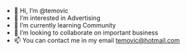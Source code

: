 - 👋 Hi, I’m @temovic
- 👀 I’m interested in Advertising
- 🌱 I’m currently learning Community
- 💞️ I’m looking to collaborate on important business
- 📫 You can contact me in my email temovic@hotmail.com

<!---
temovic/temovic is a ✨ special ✨ repository because its `README.md` (this file) appears on your GitHub profile.
You can click the Preview link to take a look at your changes.
--->
